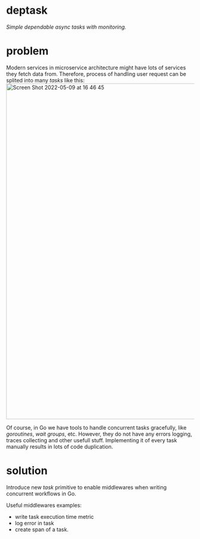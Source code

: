 # deptask
*Simple dependable async tasks with monitoring.*

# problem

Modern services in microservice architecture might have lots of services they fetch data from. 
Therefore, process of handling user request can be splited into many *tasks* like this:
<img width="900" alt="Screen Shot 2022-05-09 at 16 46 45" src="https://user-images.githubusercontent.com/32338211/167424814-eaf7f55a-4737-49fa-a244-ada39dd3b6dc.png">

Of course, in Go we have tools to handle concurrent tasks gracefully, like *goroutines*, *wait groups*, etc. 
However, they do not have any errors logging, traces collecting and other usefull stuff. 
Implementing it of every task manually results in lots of code duplication.

# solution

Introduce new *task* primitive to enable middlewares when writing concurrent workflows in Go. 

Useful middlewares examples:
- write task execution time metric  
- log error in task
- create span of a task.
